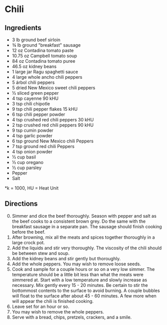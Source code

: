 # Chili

## Ingredients
- 3 lb ground beef sirloin
- ¾ lb ground "breakfast" sausage
- 12 oz Contadina tomato paste
- 10.75 oz Campbell tomato soup
- 84 oz Contadina tomato puree
- 46.5 oz kidney beans
- 1 large jar Ragu spaghetti sauce
- 4 large whole ancho chili peppers
- 5 árbol chili peppers
- 5 dried New Mexico sweet chili peppers
- ½ sliced green pepper
- 4 tsp cayenne 90 kHU
- 3 tsp chili chipotle
- 9 tsp chili pepper flakes 15 kHU
- 6 tsp chili pepper powder
- 4 tsp crushed red chili peppers 30 kHU
- 2 tsp crushed red chili peppers 90 kHU
- 9 tsp cumin powder
- 4 tsp garlic powder
- 6 tsp ground New Mexico chili Peppers
- 7 tsp ground red chili Peppers
- 4 tsp onion powder
- ½ cup basil
- ½ cup oregano
- ½ cup parsley
- Pepper
- Salt

*k = 1000, HU = Heat Unit

## Directions

0. Simmer and dice the beef thoroughly. Season with pepper and salt as the beef
   cooks to a consistent brown grey. Do the same with the breakfast sausage in a
   separate pan. The sausage should finish cooking before the beef.
0. After browning, mix all the meats and spices together thoroughly in a large
   crock pot.
0. Add the liquids and stir very thoroughly. The viscosity of the chili should
   be between stew and soup.
0. Add the kidney beans and stir gently but thoroughly.
0. Add the whole peppers. You may wish to remove loose seeds.
0. Cook and sample for a couple hours or so on a very low simmer. The
   temperature should be a little bit less than what the meats were simmered at.
   Start with a low temperature and slowly increase as necessary. Mix gently
   every 15 - 20 minutes. Be certain to stir the bottommost contents to the
   surface to avoid burning. A couple bubbles will float to the surface after
   about 45 - 60 minutes. A few more when will appear the chili is finished
   cooking.
0. Leave set for an hour or so.
0. You may wish to remove the whole peppers.
0. Serve with a bread, chips, pretzels, crackers, and a smile.